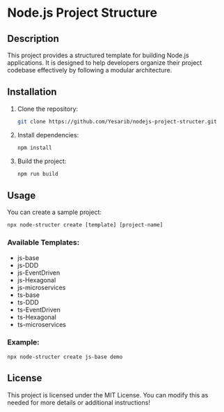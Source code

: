 # Node.js Project Structure

## Description
This project provides a structured template for building Node.js applications. It is designed to help developers organize their project codebase effectively by following a modular architecture.

## Installation

1. Clone the repository:
   ```bash
   git clone https://github.com/Yesarib/nodejs-project-structer.git
2. Install dependencies:
    ```bash
    npm install
    ```
3. Build the project:
    ```bash
    npm run build
    ```

## Usage
You can create a sample project:
  ```
  npx node-structer create [template] [project-name]
  ```
### Available Templates:
- js-base
- js-DDD
- js-EventDriven
- js-Hexagonal
- js-microservices
- ts-base
- ts-DDD
- ts-EventDriven
- ts-Hexagonal
- ts-microservices

### Example:
  ```
  npx node-structer create js-base demo
  ```

## License
This project is licensed under the MIT License.
You can modify this as needed for more details or additional instructions!

